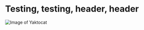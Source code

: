 # Testing, testing, header, header

![Image of Yaktocat](https://octodex.github.com/images/yaktocat.png)
